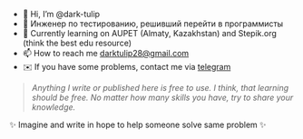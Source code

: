 - 👋 Hi, I’m @dark-tulip
- 👀 Инженер по тестированию, решивший перейти в программисты
- 🌱 Currently learning on AUPET (Almaty, Kazakhstan) and Stepik.org (think the best edu resource)
- 📫 How to reach me darktulip28@gmail.com
- ✉️ If you have some problems, contact me via <a href="https://t.me/dark_tulip">telegram</a>
> <i>Anything I write or published here is free to use. I think, that learning should be free. No matter how many skills you have, try to share your knowledge. </i>

✨ Imagine and write in hope to help someone solve same problem ✨

<!---
dark-tulip/dark-tulip is a ✨ special ✨ repository because its `README.md` (this file) appears on your GitHub profile.
You can click the Preview link to take a look at your changes.
--->
